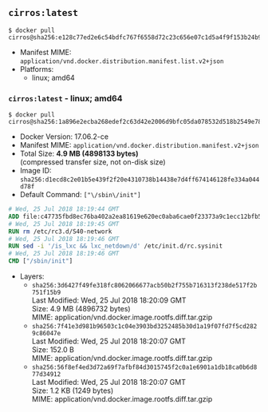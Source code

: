 ## `cirros:latest`

```console
$ docker pull cirros@sha256:e128c77ed2e6c54bdfc767f6558d72c23c656e07c1d5a4f9f153b24b9fe33a2e
```

-	Manifest MIME: `application/vnd.docker.distribution.manifest.list.v2+json`
-	Platforms:
	-	linux; amd64

### `cirros:latest` - linux; amd64

```console
$ docker pull cirros@sha256:1a896e2ecba268edef2c63d42e2006d9bfc05da078532d518b2549e78bee53c5
```

-	Docker Version: 17.06.2-ce
-	Manifest MIME: `application/vnd.docker.distribution.manifest.v2+json`
-	Total Size: **4.9 MB (4898133 bytes)**  
	(compressed transfer size, not on-disk size)
-	Image ID: `sha256:d1ecd8c2e01b5e439f2f20e4310738b14438e7d4ff674146128fe334a044d78f`
-	Default Command: `["\/sbin\/init"]`

```dockerfile
# Wed, 25 Jul 2018 18:19:44 GMT
ADD file:c47735fbd8ec76ba402a2ea81619e620ec0aba6cae0f23373a9c1ecc12bfb53d in / 
# Wed, 25 Jul 2018 18:19:45 GMT
RUN rm /etc/rc3.d/S40-network
# Wed, 25 Jul 2018 18:19:46 GMT
RUN sed -i '/is_lxc && lxc_netdown/d' /etc/init.d/rc.sysinit
# Wed, 25 Jul 2018 18:19:46 GMT
CMD ["/sbin/init"]
```

-	Layers:
	-	`sha256:3d6427f49fe318fc8062066677acb50b2f755b716313f238de517f2b751f15b9`  
		Last Modified: Wed, 25 Jul 2018 18:20:09 GMT  
		Size: 4.9 MB (4896732 bytes)  
		MIME: application/vnd.docker.image.rootfs.diff.tar.gzip
	-	`sha256:7f41e3d981b96503c1c04e3903bd3252485b30d1a19f07fd7f5cd2829c86047e`  
		Last Modified: Wed, 25 Jul 2018 18:20:07 GMT  
		Size: 152.0 B  
		MIME: application/vnd.docker.image.rootfs.diff.tar.gzip
	-	`sha256:56f8ef4ed3d72a69f7afbf84d3015745f2c0a1e6901a1db18ca0b6d877d34912`  
		Last Modified: Wed, 25 Jul 2018 18:20:07 GMT  
		Size: 1.2 KB (1249 bytes)  
		MIME: application/vnd.docker.image.rootfs.diff.tar.gzip
